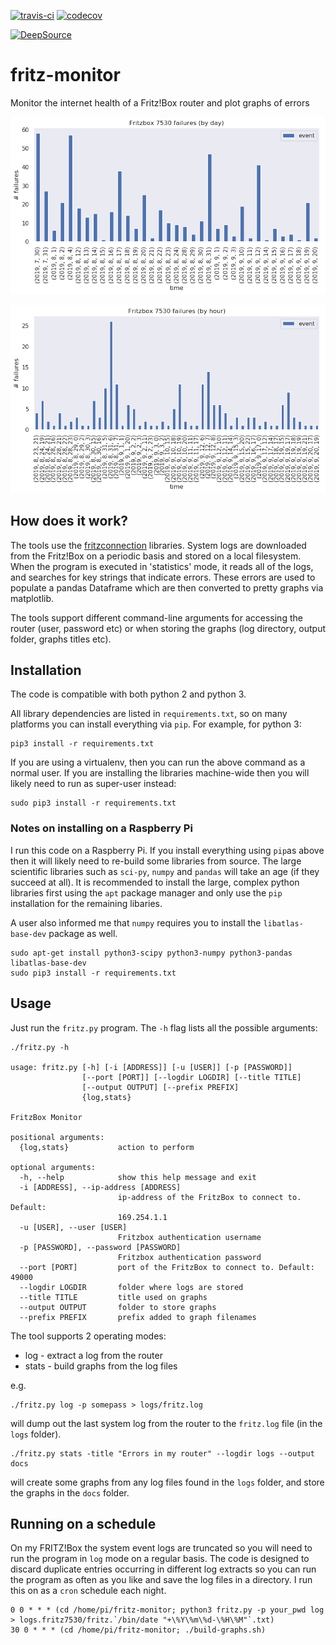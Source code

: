 [![travis-ci](https://travis-ci.org/paulknewton/fritz-monitor.svg?branch=master)](https://travis-ci.org/paulknewton/fritz-monitor)
[![codecov](https://codecov.io/gh/paulknewton/fritz-monitor/branch/master/graph/badge.svg)](https://codecov.io/gh/paulknewton/fritz-monitor)

[![DeepSource](https://static.deepsource.io/deepsource-badge-light.svg)](https://deepsource.io/gh/paulknewton/fritz-monitor/?ref=repository-badge)

# fritz-monitor
Monitor the internet health of a Fritz!Box router and plot graphs of errors

![Daily](docs/fritz7530_daily.png)

![Hourly](docs/fritz7530_hourly.png)

## How does it work?

The tools use the [fritzconnection](https://github.com/kbr/fritzconnection) libraries.
System logs are downloaded from the Fritz!Box on a periodic basis and stored on a local filesystem.
When the program is executed in 'statistics' mode, it reads all of the logs, and searches for key strings that indicate errors. These errors are used to populate a pandas Dataframe which are then converted to pretty graphs via matplotlib.

The tools support different command-line arguments for accessing the router (user, password etc) or when storing the graphs (log directory, output folder, graphs titles etc).

## Installation

The code is compatible with both python 2 and python 3.

All library dependencies are listed in `requirements.txt`, so on many platforms you can install everything via `pip`. For example, for python 3:
```
pip3 install -r requirements.txt
```

If you are using a virtualenv, then you can run the above command as a normal user.
If you are installing the libraries machine-wide then you will likely need to run as super-user instead:

```
sudo pip3 install -r requirements.txt
```

### Notes on installing on a Raspberry Pi
I run this code on a Raspberry Pi.
If you install everything using ```pip```as above then it will likely need to re-build some libraries from source.
The large scientific libraries such as ```sci-py```, ```numpy``` and ```pandas``` will take an age (if they succeed at all).
It is recommended to install the large, complex python libraries first using the ```apt``` package manager and only use the ```pip``` installation for the remaining libaries.

A user also ìnformed me that ```numpy``` requires you to install the ```libatlas-base-dev``` package as well.

```
sudo apt-get install python3-scipy python3-numpy python3-pandas libatlas-base-dev
sudo pip3 install -r requirements.txt
```

## Usage

Just run the `fritz.py` program. The `-h` flag lists all the possible arguments:

```
./fritz.py -h

usage: fritz.py [-h] [-i [ADDRESS]] [-u [USER]] [-p [PASSWORD]]
                [--port [PORT]] [--logdir LOGDIR] [--title TITLE]
                [--output OUTPUT] [--prefix PREFIX]
                {log,stats}

FritzBox Monitor

positional arguments:
  {log,stats}           action to perform

optional arguments:
  -h, --help            show this help message and exit
  -i [ADDRESS], --ip-address [ADDRESS]
                        ip-address of the FritzBox to connect to. Default:
                        169.254.1.1
  -u [USER], --user [USER]
                        Fritzbox authentication username
  -p [PASSWORD], --password [PASSWORD]
                        Fritzbox authentication password
  --port [PORT]         port of the FritzBox to connect to. Default: 49000
  --logdir LOGDIR       folder where logs are stored
  --title TITLE         title used on graphs
  --output OUTPUT       folder to store graphs
  --prefix PREFIX       prefix added to graph filenames
```

The tool supports 2 operating modes:
* log - extract a log from the router
* stats - build graphs from the log files

e.g.
```
./fritz.py log -p somepass > logs/fritz.log
```

will dump out the last system log from the router to the `fritz.log` file (in the `logs` folder).

```
./fritz.py stats -title "Errors in my router" --logdir logs --output docs
```

will create some graphs from any log files found in the `logs` folder, and store the graphs in the `docs` folder.

## Running on a schedule

On my FRITZ!Box the system event logs are truncated so you will need to run the program in ````log```` mode on a regular basis.
The code is designed to discard duplicate entries occurring in different log extracts so you can run the program as often as you like and save the log files in a directory.
I run this on as a ```cron``` schedule each night.

```
0 0 * * * (cd /home/pi/fritz-monitor; python3 fritz.py -p your_pwd log > logs.fritz7530/fritz.`/bin/date "+\%Y\%m\%d-\%H\%M"`.txt)
30 0 * * * (cd /home/pi/fritz-monitor; ./build-graphs.sh)
```